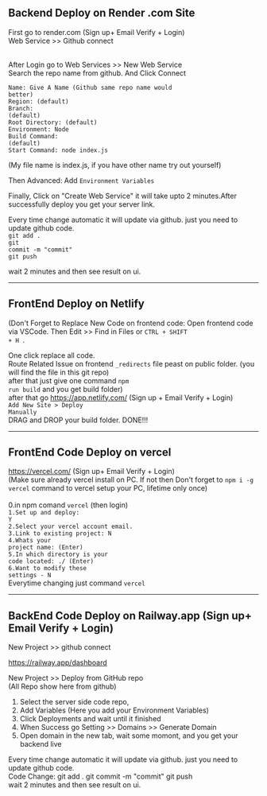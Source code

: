 <h2>Backend Deploy on Render .com Site </h2>

First go to render.com (Sign up+ Email Verify + Login)<br/>
Web Service >> Github connect <br/> <br/>

After Login go to Web Services >> New Web Service <br/>
Search the repo name from github. And Click Connect<br/>

  <code>Name: Give A Name (Github same repo name would better)</code></br>
  <code>Region: (default)</code></br>
  <code>Branch: (default)</code></br>
  <code>Root Directory: (default)</code></br>
  <code>Environment: Node</code></br>
  <code>Build Command: (default)</code></br>
  <code>Start Command: node index.js</code></br>

  (My file name is index.js, if you have other name try out yourself)</br>

Then Advanced: Add <code>Environment Variables</code></br>

Finally, Click on "Create Web Service" it will take upto 2 minutes.After successfully deploy you get your server link.</br>

Every time change automatic it will update via github. just you need to update github code.</br>
<code>git add . </code></br>
<code>git commit -m "commit" </code></br>
<code>git push</code></br>

wait 2 minutes and then see result on ui.

<hr/>

<h2>FrontEnd Deploy on Netlify</h2> 

(Don't Forget to Replace New Code on frontend code: Open frontend code via VSCode. Then Edit >> Find in Files or <code>CTRL + SHIFT + H </code>.
  
 One click replace all code.</br> Route Related Issue on frontend <code>_redirects</code> file peast on public folder. (you will find the file in this git repo)</br> after that just give one command <code>npm run build</code> and you get build folder)</br> after that go https://app.netlify.com/ (Sign up + Email Verify + Login)</br> <code>Add New Site > Deploy Manually</code> </br> DRAG and DROP your build folder. DONE!!! <hr/> <h2>FrontEnd Code Deploy on vercel</h2> https://vercel.com/ (Sign up+ Email Verify + Login)</br> (Make sure already vercel install on PC. If not then Don't forget to <code>npm i -g vercel</code> command to vercel setup your PC, lifetime only once)</br></br> 0.in npm comand <code>vercel</code> (then login)</br> <code>1.Set up and deploy: Y</code></br> <code>2.Select your vercel account email.</code></br> <code>3.Link to existing project: N</code></br> <code>4.Whats your project name: (Enter)</code></br> <code>5.In which directory is your code located: ./ (Enter)</code></br> <code>6.Want to modify these settings - N</code></br> Everytime changing just command <code>vercel</code>

<hr/>

<h2>BackEnd Code Deploy on Railway.app (Sign up+ Email Verify + Login)</h2> 
New Project >> github connect <br/>

https://railway.app/dashboard

New Project >> Deploy from GitHub repo <br/>
(All Repo show here from github) <br/>



1. Select the server side code repo, <br/>
2. Add Variables (Here you add your Environment Variables) <br/>
3. Click Deployments and wait until it finished <br/>
4. When Success go Setting >> Domains >> Generate Domain <br/>
5. Open domain in the new tab, wait some momont, and you get your backend live <br/>


Every time change automatic it will update via github. just you need to update github code. <br/>
Code Change: git add . git commit -m "commit" git push <br/>
wait 2 minutes and then see result on ui. <br/>

